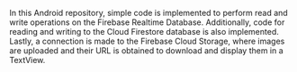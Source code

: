In this Android repository, simple code is implemented to perform read and write operations on the Firebase Realtime Database. Additionally, code for reading and writing to the Cloud Firestore database is also implemented. Lastly, a connection is made to the Firebase Cloud Storage, where images are uploaded and their URL is obtained to download and display them in a TextView.
